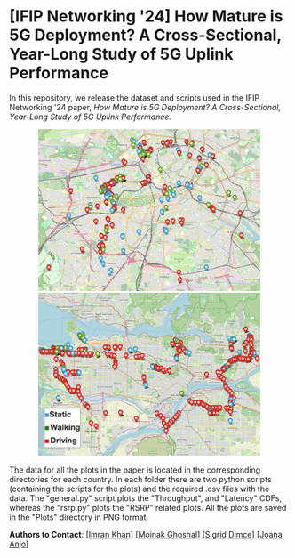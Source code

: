 # [IFIP Networking '24] How Mature is 5G Deployment? A Cross-Sectional, Year-Long Study of 5G Uplink Performance

In this repository, we release the dataset and scripts used in the IFIP Networking '24
paper, *How Mature is 5G Deployment? A Cross-Sectional, Year-Long Study of 5G Uplink Performance*.

<p align="center">
<img src="figs/berlin_m.png" width="400"/>
<img src="figs/vanc_m.png" width="400"/>
</p>


The data for all the plots in the paper is located in the corresponding directories for each country. In each folder there are two python scripts (containing the scripts for the plots) and the required .csv files with the data. The "general.py" script plots the "Throughput", and "Latency" CDFs, whereas the "rsrp.py" plots the "RSRP" related plots. All the plots are saved in the "Plots" directory in PNG format. 

**Authors to Contact**:
[[Imran Khan](https://imranbuet63.github.io)]
[[Moinak Ghoshal](https://sites.google.com/view/moinak-ghoshal/home)] 
[[Sigrid Dimce](https://www.tkn.tu-berlin.de/team/dimce/)]
[[Joana Anjo](https://www.tkn.tu-berlin.de/team/angjo/)]
